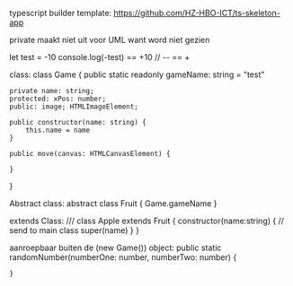 typescript builder template:
https://github.com/HZ-HBO-ICT/ts-skeleton-app

private maakt niet uit voor UML want word niet gezien

let test = -10
console.log(-test) == +10
// -- == +

class:
class Game {
    public static readonly gameName: string = "test"

    private name: string;
    protected: xPos: number;
    public: image; HTMLImageElement;

    public constructor(name: string) {
        this.name = name
    }

    public move(canvas: HTMLCanvasElement) {

    }
}

Abstract class:
abstract class Fruit {
    Game.gameName
}

extends Class: 
/// <reference path="Fruit.ts"/>
class Apple extends Fruit {
    constructor(name:string) {
        // send to main class
        super(name)
    }
}

aanroepbaar buiten de (new Game()) object:
    public static randomNumber(numberOne: number, numberTwo: number) {

    }